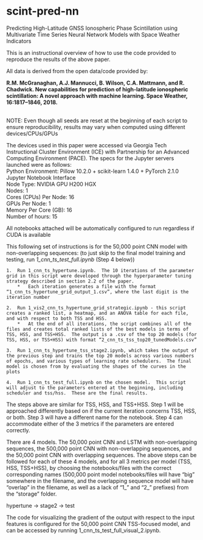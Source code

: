 # scint-pred-nn
Predicting High-Latitude GNSS Ionospheric Phase Scintillation using Multivariate Time Series Neural Network Models with Space Weather Indicators

This is an instructional overview of how to use the code provided to reproduce the results of the above paper.

All data is derived from the open data/code provided by:

**R.M. McGranaghan, A.J. Mannucci, B. Wilson, C.A.
Mattmann, and R. Chadwick. New capabilities for prediction
of high-latitude ionospheric scintillation: A novel approach
with machine learning. Space Weather, 16:1817–1846, 2018.**
 <br> <br>

NOTE: Even though all seeds are reset at the beginning of each script to ensure reproducibility, results may vary when computed using different devices/CPUs/GPUs

The devices used in this paper were accessed via Georgia Tech Instructional Cluster Environment (ICE) with Partnership for an Advanced Computing Environment (PACE).    The specs for the Jupyter servers launched were as follows:  <br>
Python Environment: Pillow 10.2.0 + scikit-learn 1.4.0 + PyTorch 2.1.0  <br>
Jupyter Notebook Interface  <br>
Node Type: NVIDIA GPU H200 HGX  <br>
Nodes: 1  <br>
Cores (CPUs) Per Node: 16  <br>
GPUs Per Node: 1  <br>
Memory Per Core (GB): 16  <br>
Number of hours: 15  <br>

All notebooks attached will be automatically configured to run regardless if CUDA is available

This following set of instructions is for the 50,000 point CNN model with non-overlapping sequences:
(to just skip to the final model training and testing, run *1_cnn_ts_test_full.ipynb* (Step 4 below))

	1.	Run 1_cnn_ts_hypertune.ipynb.  The 10 iterations of the parameter grid in this script were developed through the hyperparameter tuning strategy described in section 2.2 of the paper.
	    *	Each iteration generates a file with the format “1_cnn_ts_hypertune_grid_output_1.csv”, where the last digit is the iteration number

	2.	Run 1_vis2_cnn_ts_hypertune_grid_strategic.ipynb - this script creates a ranked list, a heatmap, and an ANOVA table for each file, and with respect to both TSS and HSS.  
	    *	At the end of all iterations, the script combines all of the files and creates total ranked lists of the best models in terms of TSS, HSS, and TSS+HSS.  The output is a .csv of the top 20 models (for TSS, HSS, or TSS+HSS) with format “2_cnn_ts_tss_top20_tunedModels.csv”
     
	3.	Run 1_cnn_ts_hypertune_tss_stage2.ipynb, which takes the output of the previous step and trains the top 20 models across various numbers of epochs, and various types of learning rate schedulers.  The final model is chosen from by evaluating the shapes of the curves in the plots
 
	4.	Run 1_cnn_ts_test_full.ipynb on the chosen model.  This script will adjust to the parameters entered at the beginning, including scheduler and tss/hss.  These are the final results.

The steps above are similar for TSS, HSS, and TSS+HSS.  Step 1 will be approached differently based on if the current iteration concerns TSS, HSS, or both.  Step 3 will have a different name for the notebook.  Step 4 can accommodate either of the 3 metrics if the parameters are entered correctly. 

There are 4 models.  The 50,000 point CNN and LSTM with non-overlapping sequences, the 500,000 point CNN with non-overlapping sequences, and the 50,000 point CNN with overlapping sequences.  The above steps can be followed for each of these 4 models, and for all 3 metrics per model (TSS, HSS, TSS+HSS), by choosing the notebooks/files with the correct corresponding names (500,000 point model notebooks/files will have “big” somewhere in the filename, and the overlapping sequence model will have “overlap” in the filename, as well as a lack of “1_” and “2_” prefixes) from the “storage” folder.  

hypertune -> stage2 -> test

The code for visualizing the gradient of the output with respect to the input features is configured for the 50,000 point CNN TSS-focused model, and can be accessed by running 1_cnn_ts_test_full_visual_2.ipynb.  










